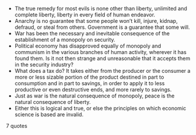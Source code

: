  - The true remedy for most evils is none other than liberty, unlimited and complete liberty, liberty in every field of human endeavor.
 - Anarchy is no guarantee that some people won’t kill, injure, kidnap, defraud, or steal from others. Government is a guarantee that some will.
 - War has been the necessary and inevitable consequence of the establishment of a monopoly on security.
 - Political economy has disapproved equally of monopoly and communism in the various branches of human activity, wherever it has found them. Is it not then strange and unreasonable that it accepts them in the security industry?
 - What does a tax do? It takes either from the producer or the consumer a more or less sizable portion of the product destined in part to consumption and in part to savings, in order to apply it to less productive or even destructive ends, and more rarely to savings.
 - Just as war is the natural consequence of monopoly, peace is the natural consequence of liberty.
 - Either this is logical and true, or else the principles on which economic science is based are invalid.

7 quotes
